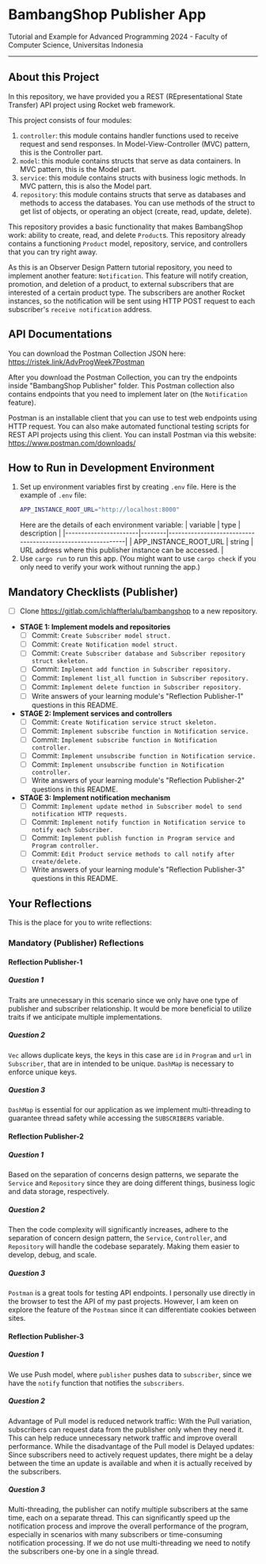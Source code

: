 # BambangShop Publisher App
Tutorial and Example for Advanced Programming 2024 - Faculty of Computer Science, Universitas Indonesia

---

## About this Project
In this repository, we have provided you a REST (REpresentational State Transfer) API project using Rocket web framework.

This project consists of four modules:
1.  `controller`: this module contains handler functions used to receive request and send responses.
    In Model-View-Controller (MVC) pattern, this is the Controller part.
2.  `model`: this module contains structs that serve as data containers.
    In MVC pattern, this is the Model part.
3.  `service`: this module contains structs with business logic methods.
    In MVC pattern, this is also the Model part.
4.  `repository`: this module contains structs that serve as databases and methods to access the databases.
    You can use methods of the struct to get list of objects, or operating an object (create, read, update, delete).

This repository provides a basic functionality that makes BambangShop work: ability to create, read, and delete `Product`s.
This repository already contains a functioning `Product` model, repository, service, and controllers that you can try right away.

As this is an Observer Design Pattern tutorial repository, you need to implement another feature: `Notification`.
This feature will notify creation, promotion, and deletion of a product, to external subscribers that are interested of a certain product type.
The subscribers are another Rocket instances, so the notification will be sent using HTTP POST request to each subscriber's `receive notification` address.

## API Documentations

You can download the Postman Collection JSON here: https://ristek.link/AdvProgWeek7Postman

After you download the Postman Collection, you can try the endpoints inside "BambangShop Publisher" folder.
This Postman collection also contains endpoints that you need to implement later on (the `Notification` feature).

Postman is an installable client that you can use to test web endpoints using HTTP request.
You can also make automated functional testing scripts for REST API projects using this client.
You can install Postman via this website: https://www.postman.com/downloads/

## How to Run in Development Environment
1.  Set up environment variables first by creating `.env` file.
    Here is the example of `.env` file:
    ```bash
    APP_INSTANCE_ROOT_URL="http://localhost:8000"
    ```
    Here are the details of each environment variable:
    | variable              | type   | description                                                |
    |-----------------------|--------|------------------------------------------------------------|
    | APP_INSTANCE_ROOT_URL | string | URL address where this publisher instance can be accessed. |
2.  Use `cargo run` to run this app.
    (You might want to use `cargo check` if you only need to verify your work without running the app.)

## Mandatory Checklists (Publisher)
-   [ ] Clone https://gitlab.com/ichlaffterlalu/bambangshop to a new repository.
-   **STAGE 1: Implement models and repositories**
    -   [ ] Commit: `Create Subscriber model struct.`
    -   [ ] Commit: `Create Notification model struct.`
    -   [ ] Commit: `Create Subscriber database and Subscriber repository struct skeleton.`
    -   [ ] Commit: `Implement add function in Subscriber repository.`
    -   [ ] Commit: `Implement list_all function in Subscriber repository.`
    -   [ ] Commit: `Implement delete function in Subscriber repository.`
    -   [ ] Write answers of your learning module's "Reflection Publisher-1" questions in this README.
-   **STAGE 2: Implement services and controllers**
    -   [ ] Commit: `Create Notification service struct skeleton.`
    -   [ ] Commit: `Implement subscribe function in Notification service.`
    -   [ ] Commit: `Implement subscribe function in Notification controller.`
    -   [ ] Commit: `Implement unsubscribe function in Notification service.`
    -   [ ] Commit: `Implement unsubscribe function in Notification controller.`
    -   [ ] Write answers of your learning module's "Reflection Publisher-2" questions in this README.
-   **STAGE 3: Implement notification mechanism**
    -   [ ] Commit: `Implement update method in Subscriber model to send notification HTTP requests.`
    -   [ ] Commit: `Implement notify function in Notification service to notify each Subscriber.`
    -   [ ] Commit: `Implement publish function in Program service and Program controller.`
    -   [ ] Commit: `Edit Product service methods to call notify after create/delete.`
    -   [ ] Write answers of your learning module's "Reflection Publisher-3" questions in this README.

## Your Reflections
This is the place for you to write reflections:

### Mandatory (Publisher) Reflections

#### Reflection Publisher-1

##### Question 1
Traits are unnecessary in this scenario since we only have one type of publisher and subscriber relationship. It would be more beneficial to utilize traits if we anticipate multiple implementations.

##### Question 2
`Vec` allows duplicate keys, the keys in this case are `id` in `Program` and `url` in `Subscriber`, that are in intended to be unique. `DashMap` is necessary to enforce unique keys. 
##### Question 3
`DashMap` is essential for our application as we implement multi-threading to guarantee thread safety while accessing the `SUBSCRIBERS` variable.


#### Reflection Publisher-2
##### Question 1 
Based on the separation of concerns design patterns, we separate the `Service` and `Repository` since they are doing different things, business logic and data storage, respectively. 

##### Question 2
Then the code complexity will significantly increases, adhere to the separation of concern design pattern, the `Service`, `Controller`, and `Repository` will handle the codebase separately. Making them easier to develop, debug, and scale. 

##### Question 3
`Postman` is a great tools for testing API endpoints. I personally use directly in the browser to test the API of my past projects. However, I am keen on explore the feature of the `Postman` since it can differentiate cookies between sites. 

#### Reflection Publisher-3

##### Question 1
We use Push model, where `publisher` pushes data to `subscriber`, since we have the `notify` function that notifies the `subscribers`. 

##### Question 2
Advantage of Pull model is reduced network traffic: With the Pull variation, subscribers can request data from the publisher only when they need it. This can help reduce unnecessary network traffic and improve overall performance. While the disadvantage of the Pull model is Delayed updates: Since subscribers need to actively request updates, there might be a delay between the time an update is available and when it is actually received by the subscribers.

##### Question 3
Multi-threading, the publisher can notify multiple subscribers at the same time, each on a separate thread. This can significantly speed up the notification process and improve the overall performance of the program, especially in scenarios with many subscribers or time-consuming notification processing. If we do not use multi-threading we need to notify the subscribers one-by one in a single thread.